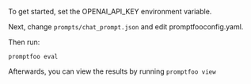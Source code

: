 To get started, set the OPENAI_API_KEY environment variable.

Next, change `prompts/chat_prompt.json` and edit promptfooconfig.yaml.

Then run:

```
promptfoo eval
```

Afterwards, you can view the results by running `promptfoo view`
